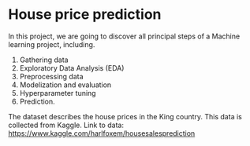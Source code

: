 # House price prediction

In this project, we are going to discover all principal steps of a Machine learning project, including. 
1. Gathering data
2. Exploratory Data Analysis (EDA)
3. Preprocessing data
4. Modelization and evaluation
5. Hyperparameter tuning
5. Prediction. 

The dataset describes the house prices in the King country. This data is collected from Kaggle. 
Link to data: https://www.kaggle.com/harlfoxem/housesalesprediction
